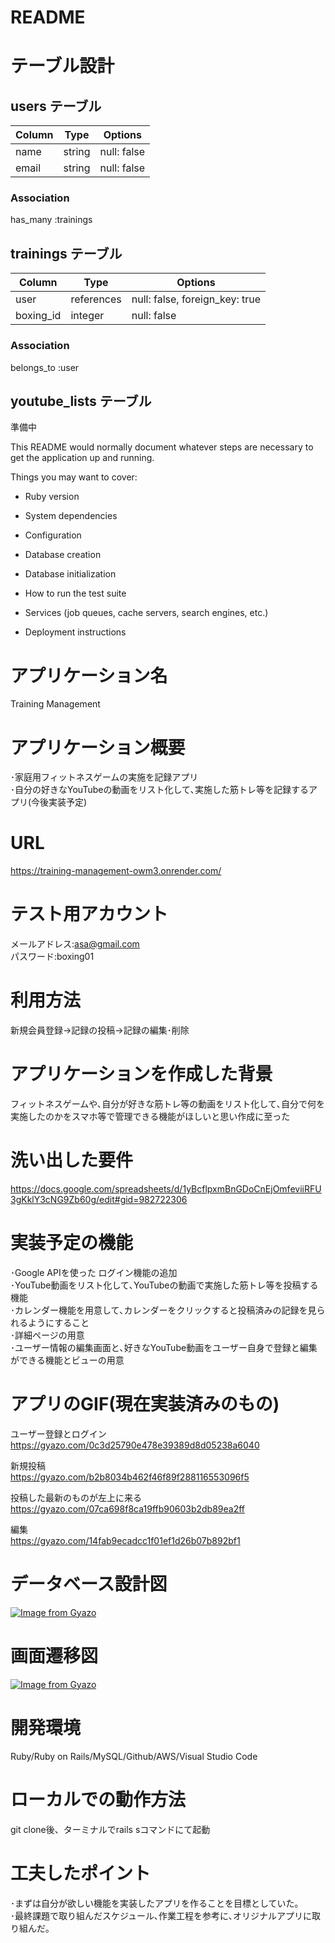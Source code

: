 # README

# テーブル設計

## users テーブル
|Column         |Type       |Options                        |
|---------------|-----------|-------------------------------|
|name           |string     |null: false                    |
|email          |string     |null: false                    |

### Association
has_many :trainings

## trainings テーブル
|Column         |Type       |Options                        |
|---------------|-----------|-------------------------------|
|user           |references |null: false, foreign_key: true |
|boxing_id      |integer    |null: false                    |

### Association
belongs_to :user

## youtube_lists テーブル

準備中

This README would normally document whatever steps are necessary to get the
application up and running.

Things you may want to cover:

* Ruby version

* System dependencies

* Configuration

* Database creation

* Database initialization

* How to run the test suite

* Services (job queues, cache servers, search engines, etc.)

* Deployment instructions

# アプリケーション名
 Training Management

# アプリケーション概要 
･家庭用フィットネスゲームの実施を記録アプリ  
･自分の好きなYouTubeの動画をリスト化して､実施した筋トレ等を記録するアプリ(今後実装予定)


# URL
https://training-management-owm3.onrender.com/

# テスト用アカウント 
メールアドレス:asa@gmail.com  
パスワード:boxing01

# 利用方法 
新規会員登録→記録の投稿→記録の編集･削除

# アプリケーションを作成した背景
フィットネスゲームや､自分が好きな筋トレ等の動画をリスト化して､自分で何を実施したのかをスマホ等で管理できる機能がほしいと思い作成に至った

# 洗い出した要件
 https://docs.google.com/spreadsheets/d/1yBcflpxmBnGDoCnEjOmfeviiRFU3gKklY3cNG9Zb60g/edit#gid=982722306

# 実装予定の機能
･Google APIを使った ログイン機能の追加  
･YouTube動画をリスト化して､YouTubeの動画で実施した筋トレ等を投稿する機能    
･カレンダー機能を用意して､カレンダーをクリックすると投稿済みの記録を見られるようにすること  
･詳細ページの用意  
･ユーザー情報の編集画面と､好きなYouTube動画をユーザー自身で登録と編集ができる機能とビューの用意

# アプリのGIF(現在実装済みのもの) 
ユーザー登録とログイン  
https://gyazo.com/0c3d25790e478e39389d8d05238a6040

新規投稿  
https://gyazo.com/b2b8034b462f46f89f288116553096f5

投稿した最新のものが左上に来る  
https://gyazo.com/07ca698f8ca19ffb90603b2db89ea2ff

編集  
https://gyazo.com/14fab9ecadcc1f01ef1d26b07b892bf1
 

# データベース設計図
[![Image from Gyazo](https://i.gyazo.com/296287b35df8187af791e571addb6268.png)](https://gyazo.com/296287b35df8187af791e571addb6268)

# 画面遷移図
[![Image from Gyazo](https://i.gyazo.com/c9efad318bcebc1eb0815f0a88b448a2.png)](https://gyazo.com/c9efad318bcebc1eb0815f0a88b448a2)

# 開発環境
 Ruby/Ruby on Rails/MySQL/Github/AWS/Visual Studio Code

# ローカルでの動作方法
 git clone後、ターミナルでrails sコマンドにて起動

# 工夫したポイント 
･まずは自分が欲しい機能を実装したアプリを作ることを目標としていた｡  
･最終課題で取り組んだスケジュール､作業工程を参考に､オリジナルアプリに取り組んだ｡
